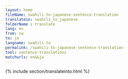 ```yaml
---
layout: home
fileName: swahili-to-japanese-sentence-translation
translatein: swahili_to_japanese
folderName : translate
lang: en
from: sw
to: ja
langname: swahili-to
permalink: /swahili-to-japanese-sentence-translation
tool: sentence-translations
matchurls: en&&ja
---
```

{% include section/translateinto.html %}
